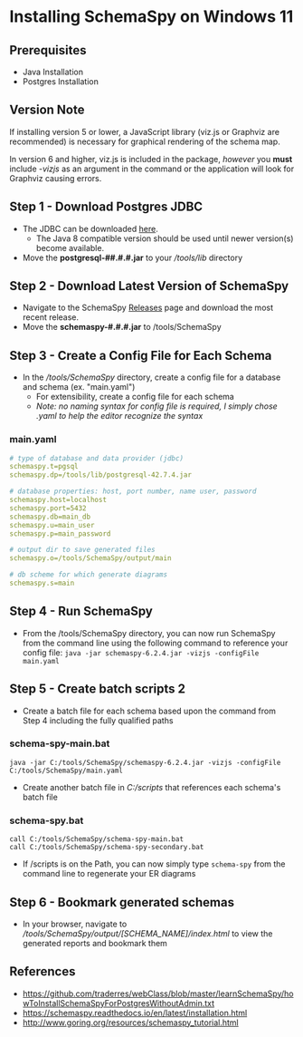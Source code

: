 # Installing SchemaSpy on Windows 11

## Prerequisites
* Java Installation
* Postgres Installation

## Version Note
If installing version 5 or lower, a JavaScript library (viz.js or Graphviz are recommended) is necessary for graphical rendering of the schema map.

In version 6 and higher, viz.js is included in the package, _however_ you **must** include -_vizjs_ as an argument in the command or the application will look for Graphviz causing errors.

## Step 1 - Download Postgres JDBC
* The JDBC can be downloaded [here](https://jdbc.postgresql.org/download/).
    * The Java 8 compatible version should be used until newer version(s) become available.
* Move the **postgresql-##.#.#.jar** to your */tools/lib* directory

## Step 2 - Download Latest Version of SchemaSpy
* Navigate to the SchemaSpy [Releases](https://github.com/schemaspy/schemaspy/releases) page and download the most recent release.
* Move the **schemaspy-#.#.#.jar** to /tools/SchemaSpy

## Step 3 - Create a Config File for Each Schema
* In the */tools/SchemaSpy* directory, create a config file for a database and schema (ex. "main.yaml")
  * For extensibility, create a config file for each schema
  * *Note: no naming syntax for config file is required, I simply chose .yaml to help the editor recognize the syntax*
### main.yaml
```yaml
# type of database and data provider (jdbc)
schemaspy.t=pgsql
schemaspy.dp=/tools/lib/postgresql-42.7.4.jar

# database properties: host, port number, name user, password
schemaspy.host=localhost
schemaspy.port=5432
schemaspy.db=main_db
schemaspy.u=main_user
schemaspy.p=main_password

# output dir to save generated files
schemaspy.o=/tools/SchemaSpy/output/main

# db scheme for which generate diagrams
schemaspy.s=main
```

## Step 4 - Run SchemaSpy
* From the /tools/SchemaSpy directory, you can now run SchemaSpy from the command line using the following command to reference your config file:
`java -jar schemaspy-6.2.4.jar -vizjs -configFile main.yaml
  `

## Step 5 - Create batch scripts 2
* Create a batch file for each schema based upon the command from Step 4 including the fully qualified paths
### schema-spy-main.bat
```
java -jar C:/tools/SchemaSpy/schemaspy-6.2.4.jar -vizjs -configFile C:/tools/SchemaSpy/main.yaml
```
* Create another batch file in *C:/scripts* that references each schema's batch file
### schema-spy.bat
```
call C:/tools/SchemaSpy/schema-spy-main.bat
call C:/tools/SchemaSpy/schema-spy-secondary.bat
```
* If /scripts is on the Path, you can now simply type `schema-spy` from the command line to regenerate your ER diagrams

## Step 6 - Bookmark generated schemas
* In your browser, navigate to _/tools/SchemaSpy/output/[SCHEMA_NAME]/index.html_ to view the generated reports and bookmark them

## References
* https://github.com/traderres/webClass/blob/master/learnSchemaSpy/howToInstallSchemaSpyForPostgresWithoutAdmin.txt
* https://schemaspy.readthedocs.io/en/latest/installation.html
* http://www.goring.org/resources/schemaspy_tutorial.html
